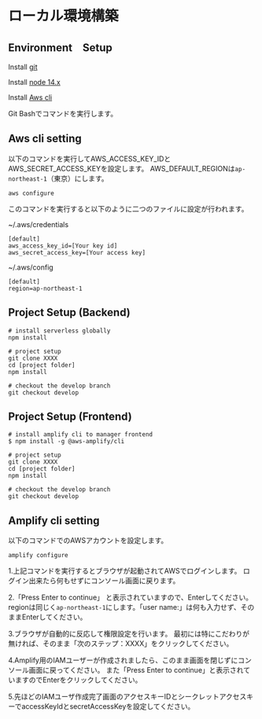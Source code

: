 # ローカル環境構築
## Environment　Setup
Install [git](https://git-scm.com/downloads)

Install [node 14.x](https://nodejs.org/ja/download/releases/)

Install [Aws cli](https://docs.aws.amazon.com/cli/latest/userguide/getting-started-install.html)

Git Bashでコマンドを実行します。

## Aws cli setting
以下のコマンドを実行してAWS_ACCESS_KEY_IDとAWS_SECRET_ACCESS_KEYを設定します。
AWS_DEFAULT_REGIONは`ap-northeast-1`（東京）にします。

```
aws configure
```

このコマンドを実行すると以下のように二つのファイルに設定が行われます。

~/.aws/credentials
```
[default]
aws_access_key_id=[Your key id]
aws_secret_access_key=[Your access key]
```

~/.aws/config
```
[default]
region=ap-northeast-1
```

## Project Setup (Backend)
```
# install serverless globally
npm install

# project setup
git clone XXXX
cd [project folder]
npm install

# checkout the develop branch
git checkout develop
```

## Project Setup (Frontend)

```
# install amplify cli to manager frontend
$ npm install -g @aws-amplify/cli

# project setup
git clone XXXX
cd [project folder]
npm install

# checkout the develop branch
git checkout develop
```

## Amplify cli setting
以下のコマンドでのAWSアカウントを設定します。

```
amplify configure
```

1.上記コマンドを実行するとブラウザが起動されてAWSでログインします。
ログイン出来たら何もせずにコンソール画面に戻ります。

2.「Press Enter to continue」 と表示されていますので、Enterしてください。
regionは同じく`ap-northeast-1`にします。「user name:」は何も入力せず、そのままEnterしてください。

3.ブラウザが自動的に反応して権限設定を行います。
最初には特にこだわりが無ければ、そのまま「次のステップ：XXXX」をクリックしてください。

4.Amplify用のIAMユーザーが作成されましたら、このまま画面を閉じずにコンソール画面に戻ってください。
また「Press Enter to continue」と表示されていますのでEnterをクリックしてください。

5.先ほどのIAMユーザ作成完了画面のアクセスキーIDとシークレットアクセスキーでaccessKeyIdとsecretAccessKeyを設定してください。
